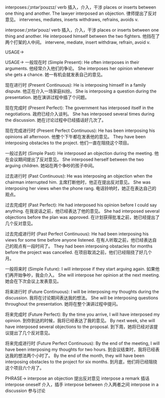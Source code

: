 interposes:/ˌɪntərˈpoʊzɪz/
verb
插入，介入，干涉
places or inserts between one thing and another.
The lawyer interposed an objection. 律师提出了反对意见。
intervenes, mediates, inserts
withdraws, refrains, avoids
v.


interpose:/ˌɪntərˈpoʊz/
verb
插入，介入，干涉
places or inserts between one thing and another.
He interposed himself between the two fighters. 他挡在了两个打架的人中间。
intervene, mediate, insert
withdraw, refrain, avoid
v.


USAGE->

USAGE->
一般现在时 (Simple Present):
He often interposes in their arguments. 他经常介入他们的争论。
She interposes her opinion whenever she gets a chance.  她一有机会就发表自己的意见。

现在进行时 (Present Continuous):
He is interposing himself in a family dispute. 他正在介入一场家庭纠纷。
She is interposing a question during the presentation. 她在演讲过程中插了个问题。


现在完成时 (Present Perfect):
The government has interposed itself in the negotiations. 政府已经介入谈判。
She has interposed several times during the discussion.  她在讨论过程中已经插话好几次了。


现在完成进行时 (Present Perfect Continuous):
He has been interposing his opinions all afternoon. 他整个下午都在发表他的意见。
They have been interposing obstacles to the project. 他们一直在阻挠这个项目。


一般过去时 (Simple Past):
He interposed an objection during the meeting. 他在会议期间提出了反对意见。
She interposed herself between the two arguing children. 她站在两个争吵的孩子中间。


过去进行时 (Past Continuous):
He was interposing an objection when the chairman interrupted him.  主席打断他时，他正在提出反对意见。
She was interposing her views when the phone rang. 电话铃响时，她正在表达自己的观点。


过去完成时 (Past Perfect):
He had interposed his opinion before I could say anything. 在我说话之前，他已经表达了他的意见。
She had interposed several objections before the plan was approved. 在计划获得批准之前，她已经提出了几个反对意见。


过去完成进行时 (Past Perfect Continuous):
He had been interposing his views for some time before anyone listened. 在有人听取之前，他已经表达自己的观点有一段时间了。
They had been interposing obstacles for months before the project was cancelled.  在项目取消之前，他们已经阻挠了好几个月。


一般将来时 (Simple Future):
I will interpose if they start arguing again. 如果他们再开始争吵，我会介入。
She will interpose her opinion at the next meeting. 她会在下次会议上发表意见。


将来进行时 (Future Continuous):
I will be interposing my thoughts during the discussion.  我将在讨论期间表达我的想法。
She will be interposing questions throughout the presentation. 她将在整个演讲过程中提问。


将来完成时 (Future Perfect):
By the time you arrive, I will have interposed my opinion.  到你到达的时候，我将已经表达了我的意见。
By next week, she will have interposed several objections to the proposal.  到下周，她将已经对该提议提出了几个反对意见。


将来完成进行时 (Future Perfect Continuous):
By the end of the meeting, I will have been interposing my thoughts for two hours. 到会议结束时，我将已经表达我的想法两个小时了。
By the end of the month, they will have been interposing obstacles to the project for six months. 到月底，他们将已经阻挠这个项目六个月了。


PHRASE->
interpose an objection 提出反对意见
interpose a remark 插话
interpose oneself  介入，插手
interpose between  介入两者之间
interpose in a discussion  参与讨论
